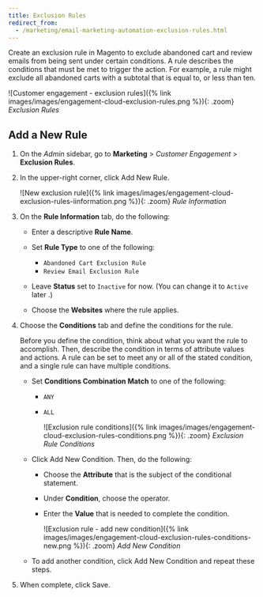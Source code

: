 ```yaml
---
title: Exclusion Rules
redirect_from:
  - /marketing/email-marketing-automation-exclusion-rules.html
---
```


Create an exclusion rule in Magento to exclude abandoned cart and review emails from being sent under certain conditions. A rule describes the conditions that must be met to trigger the action. For example, a rule might exclude all abandoned carts with a subtotal that is equal to, or less than ten.

![Customer engagement - exclusion rules]({% link images/images/engagement-cloud-exclusion-rules.png %}){: .zoom}
_Exclusion Rules_

## Add a New Rule

1. On the _Admin_ sidebar, go to **Marketing** > _Customer Engagement_ > **Exclusion Rules**.

1. In the upper-right corner, click <span class="btn">Add New Rule</span>.

    ![New exclusion rule]({% link images/images/engagement-cloud-exclusion-rules-iinformation.png %}){: .zoom}
    _Rule Information_

1. On the **Rule Information** tab, do the following:

    - Enter a descriptive **Rule Name**.

    - Set **Rule Type** to one of the following:

        - `Abandoned Cart Exclusion Rule`
        - `Review Email Exclusion Rule`

    - Leave **Status** set to `Inactive` for now. (You can change it to `Active` later .)

    - Choose the **Websites** where the rule applies.

1. Choose the **Conditions** tab and define the conditions for the rule.

    Before you define the condition, think about what you want the rule to accomplish. Then, describe the condition in terms of attribute values and actions. A rule can be set to meet any or all of the stated condition, and a single rule can have multiple conditions.

    - Set **Conditions Combination Match** to one of the following:

      - `ANY`
      - `ALL`

        ![Exclusion rule conditions]({% link images/images/engagement-cloud-exclusion-rules-conditions.png %}){: .zoom}
        _Exclusion Rule Conditions_

    - Click <span class="btn">Add New Condition</span>. Then, do the following:

      - Choose the **Attribute** that is the subject of the conditional statement.

      - Under **Condition**, choose the operator.

      - Enter the **Value** that is needed to complete the condition.

        ![Exclusion rule - add new condition]({% link images/images/engagement-cloud-exclusion-rules-conditions-new.png %}){: .zoom}
        _Add New Condition_

    - To add another condition, click <span class="btn">Add New Condition</span> and repeat these steps.

1. When complete, click <span class="btn">Save</span>.
